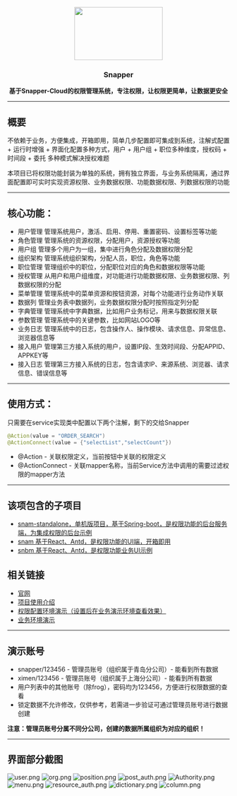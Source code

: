 <br>
<div align="center"><img src="auth.svg" width="200" height="120"/></div>
<div align="center"><h3>Snapper</h3></div>
<div align="center"><b>基于Snapper-Cloud的权限管理系统，专注权限，让权限更简单，让数据更安全</b></div>
<hr/>
<h2>概要</h2>
<p>不依赖于业务，方便集成，开箱即用，简单几步配置即可集成到系统，注解式配置 + 运行时增强 + 界面化配置多种方式，用户 + 用户组 + 职位多种维度，授权码 + 时间段 + 委托 多种模式解决授权难题
<p>本项目已将权限功能封装为单独的系统，拥有独立界面，与业务系统隔离，通过界面配置即可实时实现资源权限、业务数据权限、功能数据权限、列数据权限的功能</p>
<hr/>
<h2>核心功能：</h2>
<ul>
    <li>用户管理 管理系统用户，激活、启用、停用、重置密码、设置标签等功能</li>
    <li>角色管理 管理系统的资源权限，分配用户，资源授权等功能</li>
    <li>用户组  管理多个用户为一组，集中进行角色分配及数据权限分配</li>
    <li>组织架构 管理系统组织架构，分配人员，职位，角色等功能</li>
    <li>职位管理 管理组织中的职位，分配职位对应的角色和数据权限等功能</li>
    <li>授权管理 从用户和用户组维度，对功能进行功能数据权限、业务数据权限、列数据权限的分配</li>
    <li>菜单管理 管理系统中的菜单资源和按钮资源，对每个功能进行业务动作关联</li>
    <li>数据列 管理业务表中数据列，业务数据权限分配时按照指定列分配</li>
    <li>字典管理 管理系统中字典数据，比如用户业务标记，用来与数据权限关联</li>
    <li>参数管理 管理系统中的关键参数，比如网站LOGO等</li>
    <li>业务日志 管理系统中的日志，包含操作人、操作模块、请求信息、异常信息、浏览器信息等</li>
    <li>接入用户 管理第三方接入系统的用户，设置IP段、生效时间段、分配APPID、APPKEY等</li>
    <li>接入日志 管理第三方接入系统的日志，包含请求IP、来源系统、浏览器、请求信息、错误信息等</li>
</ul>
<hr/>
<h2>使用方式：</h2>
只需要在service实现类中配置以下两个注解，剩下的交给Snapper

```java
@Action(value = "ORDER_SEARCH")
@ActionConnect(value = {"selectList","selectCount"})
```

<ul>
 <li>@Action - 关联权限定义，当前按钮中关联的权限定义</li>
 <li>@ActionConnect - 关联mapper名称，当前Service方法中调用的需要过滤权限的mapper方法</li>
</ul>
<hr/>
<h2>该项包含的子项目</h2> 
<ul>
    <li><a href="https://gitee.com/ifrog/snam-standalone">snam-standalone，单机版项目，基于Spring-boot，是权限功能的后台服务端，为集成权限的后台示例</a></li>
    <li><a href="https://gitee.com/ifrog/snam">snam 基于React、Antd，是权限功能的UI端，开箱即用</a></li>
    <li><a href="https://gitee.com/ifrog/snbm">snbm 基于React、Antd，是权限功能业务UI示例</a></li>
</ul>
<h2>相关链接</h2>
<ul>
    <li><a href="https://baomibing.com">官网</a></li>
    <li><a href="https://baomibing.com/pages/the-quick-start/">项目使用介绍</a></li>
    <li><a href="https://admin.baomibing.com/user/login">权限配置环境演示（设置后在业务演示环境查看效果）</a></li>
    <li><a href="https://business.baomibing.com/user/login">业务环境演示</a></li>
</ul>
<hr/>
<h2>演示账号</h2>

<ul>
    <li>snapper/123456 - 管理员账号（组织属于青岛分公司）- 能看到所有数据</li>
    <li>ximen/123456 - 管理员账号（组织属于上海分公司）- 能看到所有数据</li>
    <li>用户列表中的其他账号（除frog），密码均为123456，方便进行权限数据的查看</li>
    <li>锁定数据不允许修改，仅供参考，若需进一步验证可通过管理员账号进行数据创建</li>
</ul>

<b>注意：管理员账号分属不同分公司，创建的数据所属组织为对应的组织！</b>
<hr/>
<h2>界面部分截图</h2>

![user.png](images/user.png)
![org.png](images/org.png)
![position.png](images/position.png)
![post_auth.png](images/post_auth.png)
![Authority.png](images/Authority.png)
![menu.png](images/menu.png)
![resource_auth.png](images/resource_auth.png)
![dictionary.png](images/dictionary.png)
![column.png](images/column.png)
